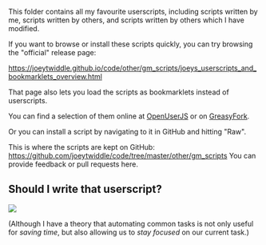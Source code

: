 This folder contains all my favourite userscripts, including scripts written by me, scripts written by others, and scripts written by others which I have modified.

If you want to browse or install these scripts quickly, you can try browsing the "official" release page:

<!-- http://neuralyte.org/~joey/gm_scripts/joeys_userscripts_and_bookmarklets_overview.html -->
https://joeytwiddle.github.io/code/other/gm_scripts/joeys_userscripts_and_bookmarklets_overview.html

That page also lets you load the scripts as bookmarklets instead of userscripts.

<!--
The file `joeys_userscripts_and_bookmarklets_overview.html` can be also be useful for installing these scripts (it also lets you build bookmarklets as an alternative to installing a userscript) but you must serve that HTML page from an `http` or `https` URL (it doesnt work from `file://`).
-->

<!--
You can view <a href="https://joeytwiddle.github.io/code/other/gm_scripts/joeys_userscripts_and_bookmarklets_overview.html">Joey's Userscripts and Bookmarklets Overview Page</a> to quickly view source, install userscripts, and/or compile userscripts into bookmarklets.
-->



You can find a selection of them online at [OpenUserJS](https://openuserjs.org/users/joeytwiddle/scripts) or on [GreasyFork](https://greasyfork.org/en/users/8615-joeytwiddle).

Or you can install a script by navigating to it in GitHub and hitting "Raw".

This is where the scripts are kept on GitHub: https://github.com/joeytwiddle/code/tree/master/other/gm_scripts  You can provide feedback or pull requests here.

## Should I write that userscript?

<a href="https://xkcd.com/1205/#Is_It_Worth_the_Time?"><img src="https://imgs.xkcd.com/comics/is_it_worth_the_time.png"></a>

(Although I have a theory that automating common tasks is not only useful for *saving time*, but also allowing us to *stay focused* on our current task.)
